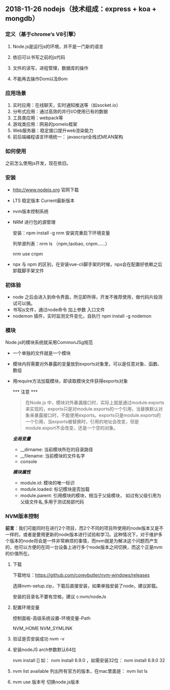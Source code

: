 ## 2018-11-26 nodejs（技术组成：express + koa + mongdb）



### 定义（基于chrome‘s V8引擎）

1. Node.js是运行js的环境，并不是一门新的语言

2. 依旧可以书写之前的js代码
3. 文件的读写，进程管理，数据库的操作
4. 不能再去操作Dom以及Bom

### 应用场景

1. 实时应用：在线聊天，实时通知推送等（如socket.io）
2. 分布式应用：通过高效的并行I/O使用已有的数据
3. 工具类应用：webpack等
4. 游戏类应用：网易的pomelo框架
5. Web服务器：稳定接口提升web渲染能力
6. 前后端编程语言环境统一： javascript全栈式MEAN架构

### 如何使用

之前怎么使用js开发，现在依旧。

### 安装 

- http://www.nodejs.org 官网下载

- LTS 稳定版本 Current最新版本

- nvm版本控制系统 

- NRM 进行包的源管理

  安装：npm install -g nrm   安装完重启下环境变量

  列举源列表：nrm ls     （npm,taobao, cnpm......）

  nrm use cnpm   

- npx  与 npm 的区别，在安装vue-cli脚手架的时候，npx会在配置好依赖之后卸载脚手架文件

### 初体验

- node 之后会进入到命令界面，所见即所得，开发不推荐使用，做代码片段测试可以搞。
- 书写js文件，通过node命令 加上参数 入口文件
- nodemon 插件，实时监测文件变化，自执行   npm install -g nodemon

### 模块

Node.js的模块系统就采用CommonJSg规范

- 一个单独的文件就是一个模块

- 模块内将需要对外暴露的变量放到exports对象里，可以是任意对象、函数、数组

- 用require方法加载模块，即读取模块文件获得exports对象

  *** 注意 ***

  > 在Node.js 中，模块对外暴漏接口时，实际上就是通过module.exports来实现的，exports只是对module.exports的一个引用，当替换默认对象来暴露接口时，不能使用exports。exports只是module.exports的一个引用，当exports被替换时，引用的地址会改变，但是module.export不会改变，还是一个空的对象。

  ***全局变量***

  - __dirname: 当前模块所在的目录路径
  - __filename: 当前模块的文件名字
  - console

  ***模块属性***

  - module.id: 模块的唯一标识
  - module.loaded: 标记模块是否加载
  - module.parent: 引用模块的模块，相当于父级模块， 如过有父级引用为父级文件名,多用于测试局部代码

### NVM版本控制

 **前言**：我们可能同时在进行2个项目，而2个不同的项目所使用的node版本又是不一样的，或者是要用更新的node版本进行试验和学习。这种情况下，对于维护多个版本的node将会是一件非常麻烦的事情，而nvm就是为解决这个问题而产生的，他可以方便的在同一台设备上进行多个node版本之间切换，而这个正是nvm的价值所在。

1. 下载

   下载地址：https://github.com/coreybutler/nvm-windows/releases

   选择nvm-setup.zip，下载后直接安装，如果单独安装了node，建议卸载。

   安装的目录名不要有空格，建议 c:nvm/nodeJs

2. 配置环境变量

   控制面板-高级系统设置-环境变量-Path

   NVM_HOME  NVM_SYMLINK

3. 验证是否安装成功    nvm -v

4. 安装nodeJS   arch参数默认64位

   nvm install <version> [<arch>]   如：  nvm install 6.9.0 ，如需安装32位： nvm install 6.9.0 32

5. nvm list available  列出所有官方的版本，在mac里面是： nvm list ls 

6. nvm use 版本号   切换node.js版本

